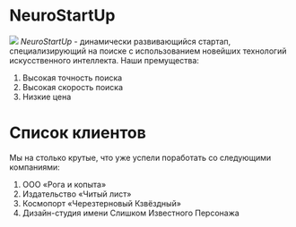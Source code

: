 # NeuroStartUp
![](http://netology-code.github.io/git-homeworks/introduction/assets/logo.png)
*NeuroStartUp* - динамически развивающийся стартап, специализирующий на поиске с использованием новейших технологий искусственного интеллекта.
Наши премущества:
1. Высокая точность поиска
2. Высокая скорость поиска
3. Низкие цена


# Список клиентов

Мы на столько крутые, что уже успели поработать со следующими компаниями:

1. ООО «Рога и копыта»
2. Издательство «Читый лист»
3. Космопорт «Черезтерновый Кзвёздный»
4. Дизайн-студия имени Слишком Известного Персонажа
